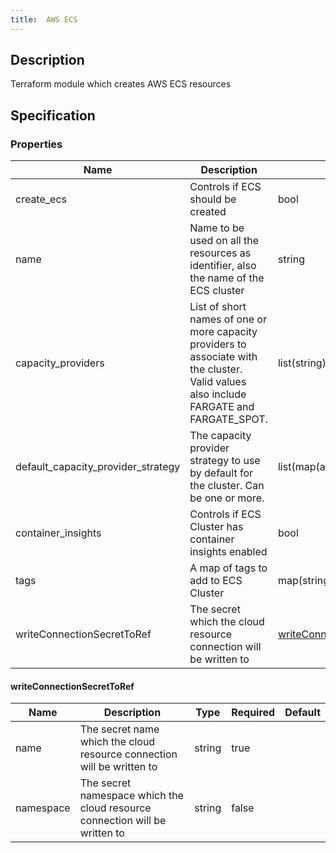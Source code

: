 ```yaml
---
title:  AWS ECS
---
```


## Description

Terraform module which creates AWS ECS resources

## Specification


### Properties

 Name | Description | Type | Required | Default 
 ------------ | ------------- | ------------- | ------------- | ------------- 
 create_ecs | Controls if ECS should be created | bool | false |  
 name | Name to be used on all the resources as identifier, also the name of the ECS cluster | string | false |  
 capacity_providers | List of short names of one or more capacity providers to associate with the cluster. Valid values also include FARGATE and FARGATE_SPOT. | list(string) | false |  
 default_capacity_provider_strategy | The capacity provider strategy to use by default for the cluster. Can be one or more. | list(map(any)) | false |  
 container_insights | Controls if ECS Cluster has container insights enabled | bool | false |  
 tags | A map of tags to add to ECS Cluster | map(string) | false |  
 writeConnectionSecretToRef | The secret which the cloud resource connection will be written to | [writeConnectionSecretToRef](#writeConnectionSecretToRef) | false |  


#### writeConnectionSecretToRef

 Name | Description | Type | Required | Default 
 ------------ | ------------- | ------------- | ------------- | ------------- 
 name | The secret name which the cloud resource connection will be written to | string | true |  
 namespace | The secret namespace which the cloud resource connection will be written to | string | false |  
